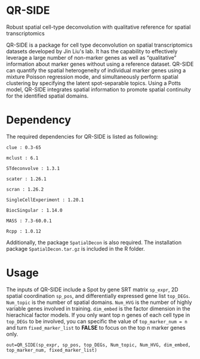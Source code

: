 # QR-SIDE
Robust spatial cell-type deconvolution with qualitative reference for spatial transcriptomics

QR-SIDE is a package for cell type deconvolution on spatial transcriptomics datasets developed by Jin Liu's lab. It has the capability to effectively leverage a large number of non-marker genes as well as “qualitative” information about marker genes without using a reference dataset. QR-SIDE can quantify the spatial heterogeneity of individual marker genes using a mixture Poisson regression mode, and simultaneously perform spatial clustering by specifying the latent spot-separable topics. Using a Potts model, QR-SIDE integrates spatial information to promote spatial continuity for the identified spatial domains. 

# Dependency
The required dependencies for QR-SIDE is listed as following:

`clue : 0.3-65`

`mclust : 6.1`

`STdeconvolve : 1.3.1` 

`scater : 1.26.1` 

`scran : 1.26.2` 

`SingleCellExperiment : 1.20.1` 

`BiocSingular : 1.14.0` 

`MASS : 7.3-60.0.1`

`Rcpp : 1.0.12`

Additionally, the package `SpatialDecon` is also required. The installation package `SpatialDecon.tar.gz` is included in the R folder.

# Usage
The inputs of QR-SIDE include a Spot by gene SRT matrix `sp_expr`, 2D spatial coordination `sp_pos`, and differentially expressed gene list `top_DEGs`. `Num_topic` is the number of spatial domains. `Num_HVG` is the number of highly variable genes involved in training. `dim_embed` is the factor dimension in the hierachical factor models. If you only want top n genes of each cell type in `top_DEGs` to be involved, you can specific the value of `top_marker_num = n` and turn `fixed_marker_list` to **FALSE** to focus on the top n marker genes only.

`out=QR_SIDE(sp_expr, sp_pos, top_DEGs, Num_topic, Num_HVG, dim_embed, top_marker_num, fixed_marker_list)`
